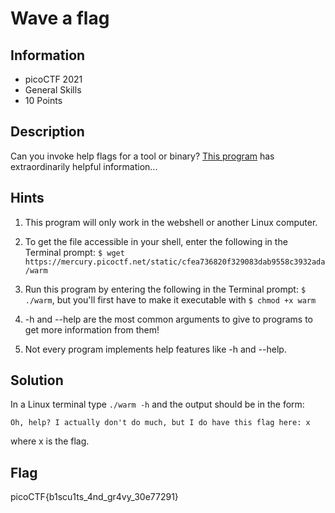 # Wave a flag

## Information

- picoCTF 2021
- General Skills
- 10 Points

## Description

Can you invoke help flags for a tool or binary? [This program](https://mercury.picoctf.net/static/cfea736820f329083dab9558c3932ada/warm) has extraordinarily helpful information...

## Hints

1. This program will only work in the webshell or another Linux computer.

2. To get the file accessible in your shell, enter the following in the Terminal prompt: `$ wget https://mercury.picoctf.net/static/cfea736820f329083dab9558c3932ada/warm`

3. Run this program by entering the following in the Terminal prompt: `$ ./warm`, but you'll first have to make it executable with `$ chmod +x warm`

4. -h and --help are the most common arguments to give to programs to get more information from them!

5. Not every program implements help features like -h and --help.

## Solution

In a Linux terminal type `./warm -h` and the output should be in the form:

```
Oh, help? I actually don't do much, but I do have this flag here: x
```

where x is the flag.

## Flag

picoCTF{b1scu1ts_4nd_gr4vy_30e77291}
